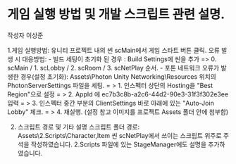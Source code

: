 # 게임 실행 방법 및 개발 스크립트 관련 설명. 
작성자 이상준

1.게임 실행방법: 
   유니티 프로젝트 내의 씬 scMain에서 게임 스타트 버튼 클릭.
   오류 발생 시 대응방법:
    - 빌드 세팅이 초기화 된 경우  :   Build Settings에 씬을 추가 => 0. scMain / 1. scLobby / 2. scRoom / 3. scNetPlay 순서.
    - 포톤 네트워크 오류가 발생한 경우(설정 초기화): 
           Assets\Photon Unity Networking\Resources 위치의 PhotonServerSettings 파일을 세팅.
           = > 1. 인스펙터 상단의 Hosting을 "Best Region"으로 설정
           = > 2. AppId 에 ec7b3c8b-a2c6-44d2-90e3-31f3f302e3ee 입력
           = > 3. 인스펙터 중간 부분의 ClientSettings 바로 아래에 있는  "Auto-Join Lobby" 체크.
           = > 4. 재실행.
           (설정 참고 이미지를 프로젝트 Assets 폴더 안에 첨부함)


2. 스크립트 경로 및 기타 설명 
   스크립트 폴더 경로: Assets\2.Scripts\Character,Item
   씬 scNetPlay에서 쓰이는 스크립트 위주로 주석을 작성하였습니다.
   2.Scripts 파일에 있는 StageManager에도 설명을 추가하였습니다.
